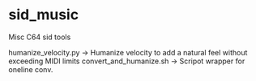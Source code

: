# sid_music
Misc C64 sid tools

humanize_velocity.py -> Humanize velocity to add a natural feel without exceeding MIDI limits
convert_and_humanize.sh -> Scripot wrapper for oneline conv.
